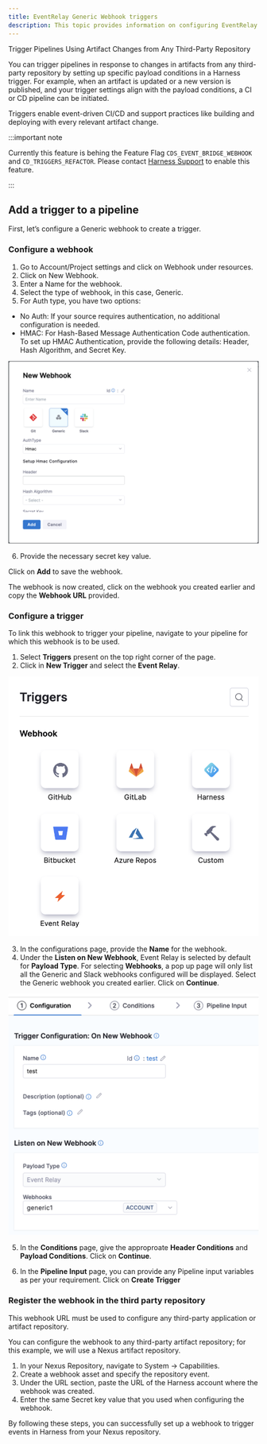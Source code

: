 ```yaml
---
title: EventRelay Generic Webhook triggers
description: This topic provides information on configuring EventRelay generic webhook triggers
---
```


Trigger Pipelines Using Artifact Changes from Any Third-Party Repository

You can trigger pipelines in response to changes in artifacts from any third-party repository by setting up specific payload conditions in a Harness trigger. For example, when an artifact is updated or a new version is published, and your trigger settings align with the payload conditions, a CI or CD pipeline can be initiated.

Triggers enable event-driven CI/CD and support practices like building and deploying with every relevant artifact change.

:::important note

Currently this feature is behing the Feature Flag `CDS_EVENT_BRIDGE_WEBHOOK` and `CD_TRIGGERS_REFACTOR`. Please contact [Harness Support](mailto:support@harness.io) to enable this feature. 

:::

## Add a trigger to a pipeline

First, let’s configure a Generic webhook to create a trigger.

### Configure a webhook

1. Go to Account/Project settings and click on Webhook under resources.
2. Click on New Webhook.
3. Enter a Name for the webhook.
4. Select the type of webhook, in this case, Generic.
5. For Auth type, you have two options:
- No Auth: If your source requires authentication, no additional configuration is needed.
- HMAC: For Hash-Based Message Authentication Code authentication. To set up HMAC Authentication, provide the following details: Header, Hash Algorithm, and Secret Key.

![](./static/generic-webhook-1.png)

6. Provide the necessary secret key value.

Click on **Add** to save the webhook.

The webhook is now created, click on the webhook you created earlier and copy the **Webhook URL** provided.

### Configure a trigger

To link this webhook to trigger your pipeline, navigate to your pipeline for which this webhook is to be used. 
1. Select **Triggers** present on the top right corner of the page.
2. Click in **New Trigger** and select the **Event Relay**.

![](./static/generic-webhook-2.png)

3. In the configurations page, provide the **Name** for the webhook.
4. Under the **Listen on New Webhook**, Event Relay is selected by default for **Payload Type**. For selecting **Webhooks**, a pop up page will only list all the Generic and Slack webhooks configured will be displayed. 
Select the Generic webhook you created earlier.
Click on **Continue**.

![](./static/generic-webhook-3.png) 

5. In the **Conditions** page, give the approproate **Header Conditions** and **Payload Conditions**.
Click on **Continue**.

6. In the **Pipeline Input** page, you can provide any Pipeline input variables as per your requirement.
Click on **Create Trigger**

### Register the webhook in the third party repository

This webhook URL must be used to configure any third-party application or artifact repository. 

You can configure the webhook to any third-party artifact repository; for this example, we will use a Nexus artifact repository.

1. In your Nexus Repository, navigate to System -> Capabilities.
2. Create a webhook asset and specify the repository event.
3. Under the URL section, paste the URL of the Harness account where the webhook was created.
4. Enter the same Secret key value that you used when configuring the webhook.

By following these steps, you can successfully set up a webhook to trigger events in Harness from your Nexus repository.
